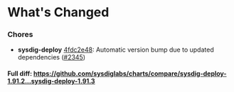 # What's Changed

### Chores
- **sysdig-deploy** [4fdc2e48](https://github.com/sysdiglabs/charts/commit/4fdc2e489371acb06bdf4c3e047017a0322ecff5): Automatic version bump due to updated dependencies ([#2345](https://github.com/sysdiglabs/charts/issues/2345))
#### Full diff: https://github.com/sysdiglabs/charts/compare/sysdig-deploy-1.91.2...sysdig-deploy-1.91.3

